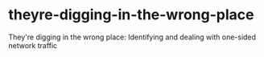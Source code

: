 # theyre-digging-in-the-wrong-place
They're digging in the wrong place: Identifying and dealing with one-sided network traffic
